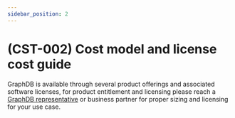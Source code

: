 ```yaml
---
sidebar_position: 2
---
```


# (CST-002) Cost model and license cost guide

GraphDB is available through several product offerings and associated software licenses,
for product entitlement and licensing please reach a [GraphDB representative](https://www.ontotext.com/contact/) 
or business partner for proper sizing and licensing for your use case.
